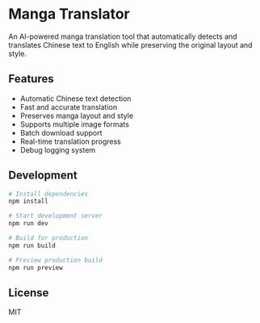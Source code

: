# Manga Translator

An AI-powered manga translation tool that automatically detects and translates Chinese text to English while preserving the original layout and style.

## Features

- Automatic Chinese text detection
- Fast and accurate translation
- Preserves manga layout and style
- Supports multiple image formats
- Batch download support
- Real-time translation progress
- Debug logging system

## Development

```bash
# Install dependencies
npm install

# Start development server
npm run dev

# Build for production
npm run build

# Preview production build
npm run preview
```


## License

MIT